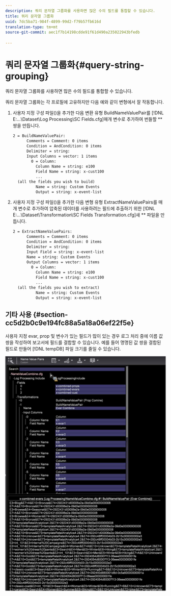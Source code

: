 ```yaml
---
description: 쿼리 문자열 그룹화를 사용하면 많은 수의 필드를 통합할 수 있습니다.
title: 쿼리 문자열 그룹화
uuid: 7dc5ba71-984f-4899-99d2-f79b57fb616d
translation-type: tm+mt
source-git-commit: aec1f7b14198cdde91f61d490a235022943bfedb

---
```



# 쿼리 문자열 그룹화{#query-string-grouping}

쿼리 문자열 그룹화를 사용하면 많은 수의 필드를 통합할 수 있습니다.

쿼리 문자열 그룹화는 각 프로필에 고유하지만 다음 예와 같이 변형에서 잘 작동합니다.

1. 사용자 지정 구성 파일()을 추가한 다음 변환 유형 BuildNameValuePair를 [!DNL E:\...\Dataset\Log Processing\SC Fields.cfg]매개 변수로 추가하여 번들할 ** 쌍을 만듭니다.

   ```
   2 = BuildNameValuePair:  
         Comments = Comment: 0 items 
         Condition = AndCondition: 0 items 
         Delimiter = string:  
         Input Columns = vector: 1 items 
           0 = Column:  
             Column Name = string: e100 
             Field Name = string: x-cust100 
             ...  
     (all the fields you wish to build)
             Name = string: Custom Events 
             Output = string: x-event-list       
   ```

1. 사용자 지정 구성 파일()을 추가한 다음 변형 유형 ExtractNameValuePairs를 매개 변수로 추가하여 압축된 데이터를 사용하려는 필드에 추출하기 위한 [!DNL E:\...\Dataset\Transformation\SC Fields Transformation.cfg]새 ** 파일을 만듭니다.

   ```
   2 = ExtractNameValuePairs:  
         Comments = Comment: 0 items 
         Condition = AndCondition: 0 items 
         Delimiter = string:  
         Input Field = string: x-event-list 
         Name = string: Custom Events 
         Output Columns = vector: 1 items 
           0 = Column:  
             Column Name = string: e100 
             Field Name = string: x-cust100 
             ...  
     (all the fields you wish to extract) 
             Name = string: Custom Events 
             Output = string: x-event-list   
   ```

## 기타 사용 {#section-cc5d2b0c9e194fc88a5a18a06ef22f5e}

사용자 지정 evar, prop 및 변수가 있는 필드가 많이 있는 경우 로그 처리 중에 이름 값 쌍을 작성하여 보고서에 필드를 결합할 수 있습니다. 예를 들어 명명된 값 쌍을 결합된 필드로 만들어 [!DNL tempDB] 파일 크기를 줄일 수 있습니다.

![](assets/query_string_grouping.png)
